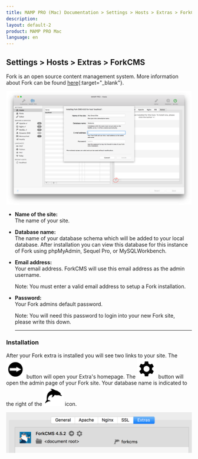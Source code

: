 ```yaml
---
title: MAMP PRO (Mac) Documentation > Settings > Hosts > Extras > ForkCMS
description: 
layout: default-2
product: MAMP PRO Mac
language: en
---
```


## Settings > Hosts > Extras > ForkCMS

Fork is an open source content management system. More information about Fork can be found [here](http://www.fork-cms.com){:target="_blank"}.

![MAMP](/en/MAMP-PRO-Mac/Settings/Hosts/Extras/ForkCMS/forkExtra.png)

*  **Name of the site:**  
   The name of your site.

*  **Database name:**  
   The name of your database schema which will be added to your local database. After installation you can view this database for this instance of Fork using phpMyAdmin, Sequel Pro, or MySQLWorkbench. 

*  **Email address:**  
   Your email address. ForkCMS will use this email address as the admin username.
   
   <div class="alert" role="alert"> 
   Note: You must enter a valid email address to setup a Fork installation.
   </div>
   
*  **Password:**  
   Your Fork admins default password.  
   <div class="alert" role="alert">   
   Note: You will need this password to login into your new Fork site, please write this down.
   </div>
   
   ---

### Installation
 
After your Fork extra is installed you will see two links to your site. The ![MAMP](/en/MAMP-PRO-Mac/Settings/Hosts/Extras/BlackArrow.png) button will open your Extra's homepage. The ![MAMP](/en/MAMP-PRO-Mac/Settings/Hosts/Extras/gear.png) button will open the admin page of your Fork site. Your database name is indicated to the right of the  ![MAMP](/en/MAMP-PRO-Mac/Settings/Hosts/Extras/mysql.png) icon.

![MAMP](/en/MAMP-PRO-Mac/Settings/Hosts/Extras/ForkCMS/installFork.png)

